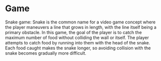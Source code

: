 # Game
Snake game:
Snake is the common name for a video game concept where the player maneuvers a line that grows in length, with the line itself being a primary obstacle. In this game, the goal of the player is to catch the maximum number of food without colliding the wall or itself. The player attempts to catch food by running into them with the head of the snake. Each food caught makes the snake longer, so avoiding collision with the snake becomes gradually more difficult. 
